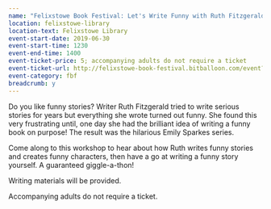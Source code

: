 ```yaml
---
name: "Felixstowe Book Festival: Let's Write Funny with Ruth Fitzgerald: for ages 7-11"
location: felixstowe-library
location-text: Felixstowe Library
event-start-date: 2019-06-30
event-start-time: 1230
event-end-time: 1400
event-ticket-price: 5; accompanying adults do not require a ticket
event-ticket-url: http://felixstowe-book-festival.bitballoon.com/event?event=205930
event-category: fbf
breadcrumb: y
---
```


Do you like funny stories? Writer Ruth Fitzgerald tried to write serious stories for years but everything she wrote turned out funny. She found this very frustrating until, one day she had the brilliant idea of writing a funny book on purpose! The result was the hilarious Emily Sparkes series.

Come along to this workshop to hear about how Ruth writes funny stories and creates funny characters, then have a go at writing a funny story yourself. A guaranteed giggle-a-thon!

Writing materials will be provided.

Accompanying adults do not require a ticket.

